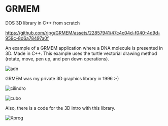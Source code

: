 # GRMEM

DOS 3D library in C++ from scratch

https://github.com/rjpg/GRMEM/assets/22857941/47c4c04d-f040-4d9d-959c-8d6a78497a0f

An example of a GRMEM application where a DNA molecule is presented in 3D. Made in C++. This example uses the turtle vectorial drawing method (rotate, move, pen up, and pen down operations).

![adn](https://github.com/rjpg/GRMEM/assets/22857941/4d10915e-da30-44ca-bdb4-262b52e655ce)

GRMEM was my private 3D graphics library in 1996 :-)

![cilindro](https://github.com/rjpg/GRMEM/assets/22857941/208f7f6b-5c6b-462d-ae77-0934eef3c223)

![cubo](https://github.com/rjpg/GRMEM/assets/22857941/185d7909-4a3d-43ce-88c9-e7cf7209e277)

Also, there is a code for the 3D intro with this library. 

![Xprog](https://github.com/rjpg/GRMEM/assets/22857941/b96a61a2-d35a-40de-b5c4-2eeeddfaf420)
